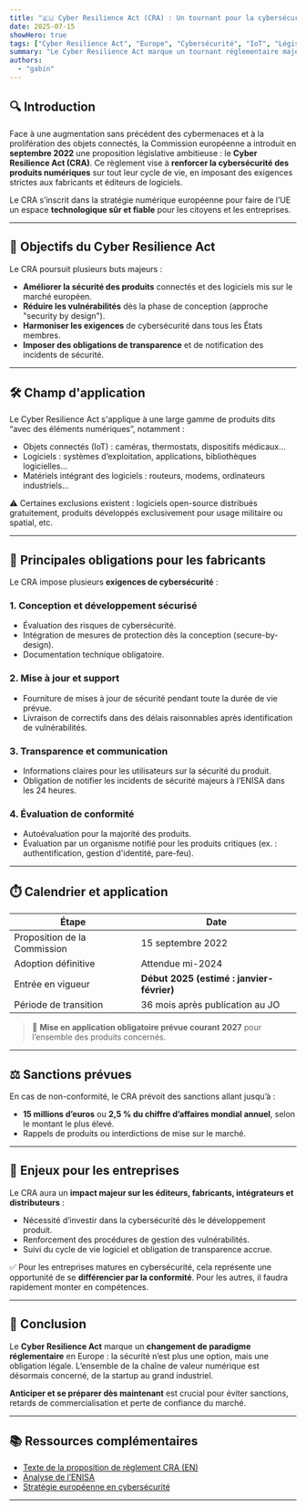 ```yaml
---
title: "🇪🇺 Cyber Resilience Act (CRA) : Un tournant pour la cybersécurité des produits numériques en Europe"
date: 2025-07-15
showHero: true
tags: ["Cyber Resilience Act", "Europe", "Cybersécurité", "IoT", "Législation"]
summary: "Le Cyber Resilience Act marque un tournant réglementaire majeur en Europe. Conçu pour renforcer la sécurité des produits numériques, il impose aux fabricants et éditeurs des exigences strictes de cybersécurité tout au long du cycle de vie produit."
authors:
  - "gabin"
---
```



## 🔍 Introduction

Face à une augmentation sans précédent des cybermenaces et à la prolifération des objets connectés, la Commission européenne a introduit en **septembre 2022** une proposition législative ambitieuse : le **Cyber Resilience Act (CRA)**. Ce règlement vise à **renforcer la cybersécurité des produits numériques** sur tout leur cycle de vie, en imposant des exigences strictes aux fabricants et éditeurs de logiciels.

Le CRA s’inscrit dans la stratégie numérique européenne pour faire de l’UE un espace **technologique sûr et fiable** pour les citoyens et les entreprises.

---

## 🎯 Objectifs du Cyber Resilience Act

Le CRA poursuit plusieurs buts majeurs :

- **Améliorer la sécurité des produits** connectés et des logiciels mis sur le marché européen.
- **Réduire les vulnérabilités** dès la phase de conception (approche "security by design").
- **Harmoniser les exigences** de cybersécurité dans tous les États membres.
- **Imposer des obligations de transparence** et de notification des incidents de sécurité.

---

## 🛠️ Champ d'application

Le Cyber Resilience Act s'applique à une large gamme de produits dits “avec des éléments numériques”, notamment :

- Objets connectés (IoT) : caméras, thermostats, dispositifs médicaux…
- Logiciels : systèmes d’exploitation, applications, bibliothèques logicielles…
- Matériels intégrant des logiciels : routeurs, modems, ordinateurs industriels…

⚠️ Certaines exclusions existent : logiciels open-source distribués gratuitement, produits développés exclusivement pour usage militaire ou spatial, etc.

---

## 📜 Principales obligations pour les fabricants

Le CRA impose plusieurs **exigences de cybersécurité** :

### 1. **Conception et développement sécurisé**
- Évaluation des risques de cybersécurité.
- Intégration de mesures de protection dès la conception (secure-by-design).
- Documentation technique obligatoire.

### 2. **Mise à jour et support**
- Fourniture de mises à jour de sécurité pendant toute la durée de vie prévue.
- Livraison de correctifs dans des délais raisonnables après identification de vulnérabilités.

### 3. **Transparence et communication**
- Informations claires pour les utilisateurs sur la sécurité du produit.
- Obligation de notifier les incidents de sécurité majeurs à l’ENISA dans les 24 heures.

### 4. **Évaluation de conformité**
- Autoévaluation pour la majorité des produits.
- Évaluation par un organisme notifié pour les produits critiques (ex. : authentification, gestion d'identité, pare-feu).

---

## ⏱️ Calendrier et application

| Étape                         | Date                         |
|------------------------------|------------------------------|
| Proposition de la Commission | 15 septembre 2022            |
| Adoption définitive          | Attendue mi-2024             |
| Entrée en vigueur            | **Début 2025 (estimé : janvier-février)** |
| Période de transition        | 36 mois après publication au JO |

> 📌 **Mise en application obligatoire prévue courant 2027** pour l’ensemble des produits concernés.

---

## ⚖️ Sanctions prévues

En cas de non-conformité, le CRA prévoit des sanctions allant jusqu’à :

- **15 millions d’euros** ou **2,5 % du chiffre d’affaires mondial annuel**, selon le montant le plus élevé.
- Rappels de produits ou interdictions de mise sur le marché.

---

## 🔐 Enjeux pour les entreprises

Le CRA aura un **impact majeur sur les éditeurs, fabricants, intégrateurs et distributeurs** :

- Nécessité d’investir dans la cybersécurité dès le développement produit.
- Renforcement des procédures de gestion des vulnérabilités.
- Suivi du cycle de vie logiciel et obligation de transparence accrue.

✅ Pour les entreprises matures en cybersécurité, cela représente une opportunité de se **différencier par la conformité**. Pour les autres, il faudra rapidement monter en compétences.

---

## 🧭 Conclusion

Le **Cyber Resilience Act** marque un **changement de paradigme réglementaire** en Europe : la sécurité n’est plus une option, mais une obligation légale. L’ensemble de la chaîne de valeur numérique est désormais concerné, de la startup au grand industriel.

**Anticiper et se préparer dès maintenant** est crucial pour éviter sanctions, retards de commercialisation et perte de confiance du marché.

---

## 📚 Ressources complémentaires

- [Texte de la proposition de règlement CRA (EN)](https://eur-lex.europa.eu/legal-content/EN/TXT/?uri=COM%3A2022%3A454%3AFIN)
- [Analyse de l’ENISA](https://www.enisa.europa.eu/)
- [Stratégie européenne en cybersécurité](https://digital-strategy.ec.europa.eu/en/policies/cybersecurity-strategy)

---
